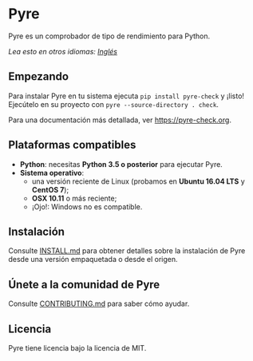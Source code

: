 # Pyre
Pyre es un comprobador de tipo de rendimiento para Python.

*Lea esto en otros idiomas: [Inglés](README.md)*

## Empezando

Para instalar Pyre en tu sistema ejecuta `pip install pyre-check` y ¡listo! Ejecútelo en su proyecto con `pyre --source-directory . check`.

Para una documentación más detallada, ver https://pyre-check.org.

## Plataformas compatibles

* **Python**: necesitas **Python 3.5 o posterior** para ejecutar Pyre.
* **Sistema operativo**:
  * una versión reciente de Linux (probamos en **Ubuntu 16.04 LTS** y **CentOS 7**);
  * **OSX 10.11** o más reciente;
  * ¡Ojo!: Windows no es compatible.

## Instalación

Consulte [INSTALL.md](https://github.com/facebook/pyre-check/blob/master/INSTALL.md) para obtener detalles sobre la instalación de Pyre desde una versión empaquetada o desde el origen.

## Únete a la comunidad de Pyre

Consulte [CONTRIBUTING.md](https://github.com/facebook/pyre-check/blob/master/CONTRIBUTING.md) para saber cómo ayudar.

## Licencia

Pyre tiene licencia bajo la licencia de MIT.

